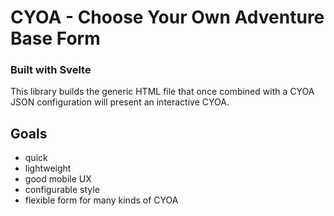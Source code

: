 # CYOA - Choose Your Own Adventure Base Form

### Built with Svelte

This library builds the generic HTML file that once combined with a CYOA JSON configuration will present an interactive CYOA.

## Goals

- quick
- lightweight
- good mobile UX
- configurable style
- flexible form for many kinds of CYOA
